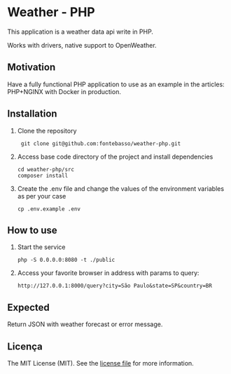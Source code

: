 # Weather - PHP

This application is a weather data api write in PHP.

Works with drivers, native support to OpenWeather.

## Motivation

Have a fully functional PHP application to use as an example in the articles: PHP+NGINX with Docker in production.

## Installation

1. Clone the repository
   ```shell
    git clone git@github.com:fontebasso/weather-php.git
   ```

2. Access base code directory of the project and install dependencies
    ```shell
    cd weather-php/src
    composer install
    ```

3. Create the .env file and change the values of the environment variables as per your case
    ```shell
    cp .env.example .env
    ```

## How to use

1. Start the service
    ```shell
    php -S 0.0.0.0:8080 -t ./public
    ```
   
2. Access your favorite browser in address with params to query:
   
   `http://127.0.0.1:8000/query?city=São Paulo&state=SP&country=BR`

## Expected

Return JSON with weather forecast or error message.

## Licença

The MIT License (MIT). See the [license file](LICENSE) for more information.
